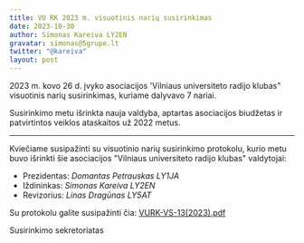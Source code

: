 ```yaml
---
title: VU RK 2023 m. visuotinis narių susirinkimas
date: 2023-10-30
author: Simonas Kareiva LY2EN
gravatar: simonas@5grupe.lt
twitter: "@kareiva"
layout: post
---
```


2023 m. kovo 26 d. įvyko asociacijos 'Vilniaus universiteto radijo
klubas" visuotinis narių susirinkimas, kuriame dalyvavo 7 nariai.

Susirinkimo metu išrinkta nauja valdyba, aptartas asociacijos
biudžetas ir patvirtintos veiklos ataskaitos už 2022 metus.

---

Kviečiame susipažinti su visuotinio narių susirinkimo protokolu,
kurio metu buvo išrinkti šie asociacijos "Vilniaus universiteto
radijo klubas" valdytojai:

- Prezidentas: _Domantas Petrauskas LY1JA_
- Iždininkas: _Simonas Kareiva LY2EN_
- Revizorius: _Linas Dragūnas LY5AT_

Su protokolu galite susipažinti čia: [VURK-VS-13(2023).pdf](</VURK-VS-13(2023).pdf>)

Susirinkimo sekretoriatas
